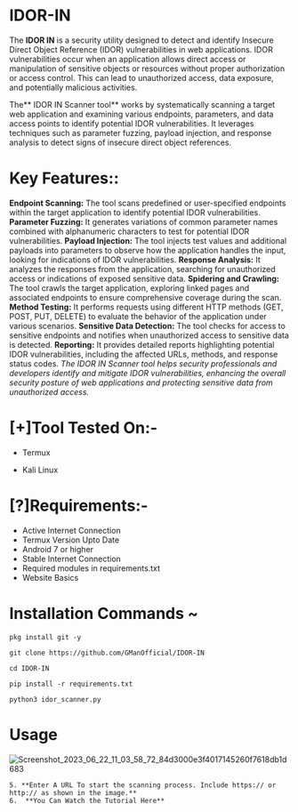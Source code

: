 # IDOR-IN
The **IDOR IN** is a security utility designed to detect and identify Insecure Direct Object Reference (IDOR) vulnerabilities in web applications. IDOR vulnerabilities occur when an application allows direct access or manipulation of sensitive objects or resources without proper authorization or access control. This can lead to unauthorized access, data exposure, and potentially malicious activities.

The** IDOR IN Scanner tool** works by systematically scanning a target web application and examining various endpoints, parameters, and data access points to identify potential IDOR vulnerabilities. It leverages techniques such as parameter fuzzing, payload injection, and response analysis to detect signs of insecure direct object references.

# Key Features::
**Endpoint Scanning:** The tool scans predefined or user-specified endpoints within the target application to identify potential IDOR vulnerabilities.
**Parameter Fuzzing:** It generates variations of common parameter names combined with alphanumeric characters to test for potential IDOR vulnerabilities.
**Payload Injection:** The tool injects test values and additional payloads into parameters to observe how the application handles the input, looking for indications of IDOR vulnerabilities.
**Response Analysis:** It analyzes the responses from the application, searching for unauthorized access or indications of exposed sensitive data.
**Spidering and Crawling:** The tool crawls the target application, exploring linked pages and associated endpoints to ensure comprehensive coverage during the scan.
**Method Testing:** It performs requests using different HTTP methods (GET, POST, PUT, DELETE) to evaluate the behavior of the application under various scenarios.
**Sensitive Data Detection:** The tool checks for access to sensitive endpoints and notifies when unauthorized access to sensitive data is detected.
**Reporting:** It provides detailed reports highlighting potential IDOR vulnerabilities, including the affected URLs, methods, and response status codes.
_The IDOR IN Scanner tool helps security professionals and developers identify and mitigate IDOR vulnerabilities, enhancing the overall security posture of web applications and protecting sensitive data from unauthorized access._

# [+]Tool Tested On:- 
- Termux
* Kali Linux

# [?]Requirements:-
- Active Internet Connection
- Termux Version Upto Date 
- Android 7 or higher
- Stable Internet Connection
- Required modules in requirements.txt
- Website Basics

# Installation Commands ~
 ```pkg install git -y   ```

 ```git clone https://github.com/GManOfficial/IDOR-IN```

 ```cd IDOR-IN```

 ```pip install -r requirements.txt```
 
 ```python3 idor_scanner.py```

# Usage     
  ![Screenshot_2023_06_22_11_03_58_72_84d3000e3f4017145260f7618db1d683](https://github.com/GManOfficial/IDOR-IN/assets/128127654/00c19df4-45da-4590-9041-0978ebf6798f)
  
    5. **Enter A URL To start the scanning process. Include https:// or http:// as shown in the image.**
    6.  **You Can Watch the Tutorial Here**
